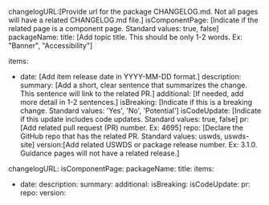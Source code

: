 <!--
  This is a guide for creating data for a "Latest Updates" section. Some things to remember:
  - Tab spacing matters in .yml files. Incorrect spacing can cause errors.
  - All comments here are instructional only and should be deleted if copied into the changelog .yml file.
  First, declare general page settings -->
changelogURL:[Provide url for the package CHANGELOG.md. Not all pages will have a related CHANGELOG.md file.]
isComponentPage: [Indicate if the related page is a component page. Standard values: true, false]
packageName:
title: [Add topic title. This should be only 1-2 words. Ex: "Banner", "Accessibility"]
<!-- Next, add a list of changelog items in reverse chronological order. -->
items:
  - date: [Add item release date in YYYY-MM-DD format.]
    description:
      <!--
        Add a concise description of the change. This can often be pulled from the related release notes or PR summary.
        Summaries should be written in the past tense and use a consistent set of verbs to begin each statement:
        Examples: "Fixed", "Added", "Improved", "Optimized", "Updated", "Introduced"
      -->
      summary: [Add a short, clear sentence that summarizes the change. This sentence will link to the related PR.]
      additional: [If needed, add more detail in 1-2 sentences.]
    isBreaking: [Indicate if this is a breaking change. Standard values: 'Yes', 'No', 'Potential']
    isCodeUpdate: [Indicate if this update includes code updates. Standard values: true, false]
    pr: [Add related pull request (PR) number. Ex: 4695]
    repo: [Declare the GitHub repo that has the related PR. Standard values: uswds, uswds-site]
    version:[Add related USWDS or package release number. Ex: 3.1.0. Guidance pages will not have a related release.]

<!-- Empty data template -->
changelogURL:
isComponentPage:
packageName:
title:
items:
  - date:
    description:
      summary:
      additional:
    isBreaking:
    isCodeUpdate:
    pr:
    repo:
    version: